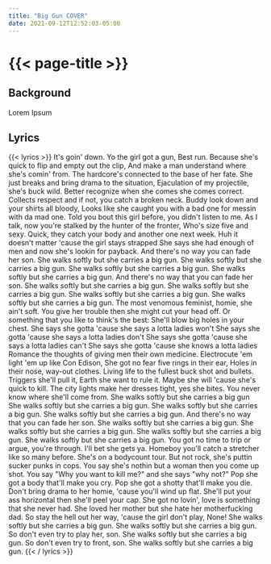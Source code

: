 ```yaml
---
title: "Big Gun COVER"
date: 2021-09-12T12:52:03-05:00
---
```

# {{< page-title >}}

## Background
Lorem Ipsum

## Lyrics
{{< lyrics >}}
It's goin' down. Yo the girl got a gun,
Best run. Because she's quick to flip and empty out the clip,
And make a man understand where she's comin' from.
The hardcore's connected to the base of her fate.
She just breaks and bring drama to the situation,
Ejaculation of my projectile, she's buck wild.
Better recognize when she comes she comes correct.
Collects respect and if not, you catch a broken neck.
Buddy look down and your shirts all bloody,
Looks like she caught you with a bad one for messin with da mad one.
Told you bout this girl before, you didn't listen to me.
As I talk, now you're stalked by the hunter of the fronter,
Who's size five and sexy.
Quick, they catch your body and another one next week.
Huh it doesn't matter 'cause the girl stays strapped
She says she had enough of men and now she's lookin for payback.
And there's no way you can fade her son.
She walks softly but she carries a big gun.
She walks softly but she carries a big gun.
She walks softly but she carries a big gun.
She walks softly but she carries a big gun.
And there's no way that you can fade her son.
She walks softly but she carries a big gun.
She walks softly but she carries a big gun.
She walks softly but she carries a big gun.
She walks softly but she carries a big gun.
The most venomous feminist, homie, she ain't soft.
You give her trouble then she might cut your head off.
Or something that you like to think's the best:
She'll blow big holes in your chest.
She says she gotta 'cause she says a lotta ladies won't
She says she gotta 'cause she says a lotta ladies don't
She says she gotta 'cause she says a lotta ladies can't
She says she gotta 'cause she knows a lotta ladies
Romance the thoughts of giving men their own medicine.
Electrocute 'em light 'em up like Con Edison,
She got no fear five rings in their ear,
Holes in their nose, way-out clothes.
Living life to the fullest buck shot and bullets.
Triggers she'll pull it, Earth she want to rule it.
Maybe she will 'cause she's quick to kill.
The city lights make her dresses tight, yes she bites.
You never know where she'll come from.
She walks softly but she carries a big gun
She walks softly but she carries a big gun.
She walks softly but she carries a big gun.
She walks softly but she carries a big gun.
And there's no way that you can fade her son.
She walks softly but she carries a big gun.
She walks softly but she carries a big gun.
She walks softly but she carries a big gun.
She walks softly but she carries a big gun.
You got no time to trip or argue, you're through.
I'll bet she gets ya. Homeboy you'll catch a stretcher like so many before.
She's on a bodycount tour. But not rock, she's puttin sucker punks in cops.
You say she's nothin but a woman then you come up shot.
You say "Why you want to kill me?" and she says "why not?"
Pop she got a body that'll make you cry.
Pop she got a shotty that'll make you die.
Don't bring drama to her homie, 'cause you'll wind up flat.
She'll put your ass horizontal then she'll peel your cap.
She got no lovin', love is something that she never had.
She loved her mother but she hate her motherfucking dad.
So stay the hell out her way, 'cause the girl don't play,
None!
She walks softly but she carries a big gun.
She walks softly but she carries a big gun.
So don't even try to play her, son.
She walks softly but she carries a big gun.
So don't even try to front, son.
She walks softly but she carries a big gun.
{{< / lyrics >}}
